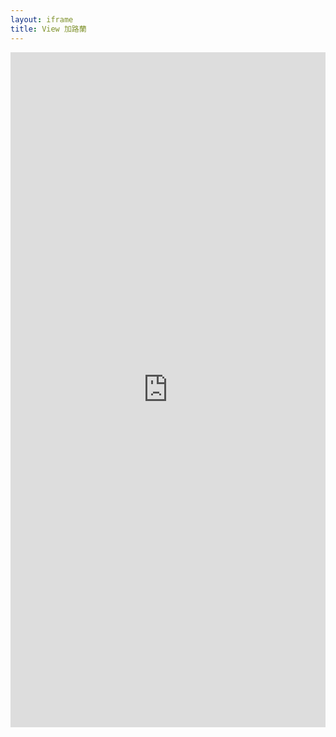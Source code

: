 ```yaml
---
layout: iframe
title: View 加路蘭
---
```

<iframe width="100%" height="1080" src="https://www.youtube.com/embed/AKl3F6cAY2Q" title="YouTube video player" frameborder="0" allow="accelerometer; autoplay; clipboard-write; encrypted-media; gyroscope; picture-in-picture; web-share" referrerpolicy="strict-origin-when-cross-origin" allowfullscreen></iframe>